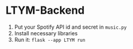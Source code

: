 # LTYM-Backend

1. Put your Spotify API id and secret in `music.py`
2. Install necessary libraries
3. Run it: `flask --app LTYM run`
